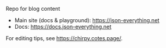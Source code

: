 Repo for blog content

- Main site (docs & playground): https://json-everything.net
- Docs: https://docs.json-everything.net

For editing tips, see https://chirpy.cotes.page/.
